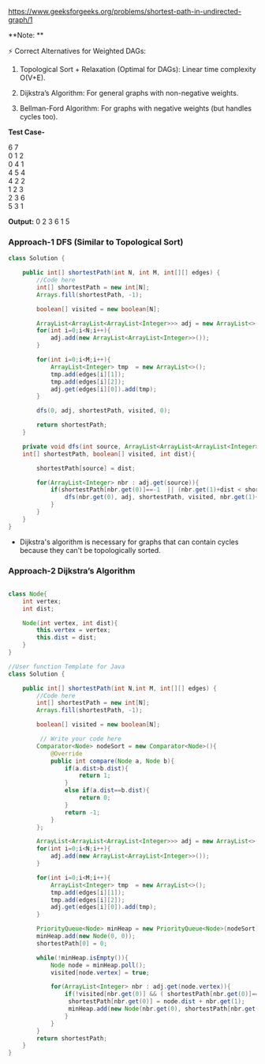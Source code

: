 https://www.geeksforgeeks.org/problems/shortest-path-in-undirected-graph/1

**Note: **

⚡ Correct Alternatives for Weighted DAGs:

1. Topological Sort + Relaxation (Optimal for DAGs): Linear time complexity O(V+E).

2. Dijkstra’s Algorithm: For general graphs with non-negative weights.

3. Bellman-Ford Algorithm: For graphs with negative weights (but handles cycles too).

**Test Case-**

6 7 </br>
0 1 2 </br>
0 4 1 </br>
4 5 4 </br>
4 2 2 </br>
1 2 3 </br>
2 3 6 </br>
5 3 1 </br>

**Output:** 0 2 3 6 1 5

### Approach-1 DFS (Similar to Topological Sort)

```java
class Solution {

	public int[] shortestPath(int N, int M, int[][] edges) {
		//Code here
		int[] shortestPath = new int[N];
        Arrays.fill(shortestPath, -1);

        boolean[] visited = new boolean[N];

        ArrayList<ArrayList<ArrayList<Integer>>> adj = new ArrayList<>();
        for(int i=0;i<N;i++){
            adj.add(new ArrayList<ArrayList<Integer>>());
        }

        for(int i=0;i<M;i++){
            ArrayList<Integer> tmp  = new ArrayList<>();
            tmp.add(edges[i][1]);
            tmp.add(edges[i][2]);
            adj.get(edges[i][0]).add(tmp);
        }

        dfs(0, adj, shortestPath, visited, 0);

        return shortestPath;
	}

	private void dfs(int source, ArrayList<ArrayList<ArrayList<Integer>>> adj,
	int[] shortestPath, boolean[] visited, int dist){

	    shortestPath[source] = dist;

	    for(ArrayList<Integer> nbr : adj.get(source)){
	        if(shortestPath[nbr.get(0)]==-1  || (nbr.get(1)+dist < shortestPath[nbr.get(0)])){
	            dfs(nbr.get(0), adj, shortestPath, visited, nbr.get(1)+dist);
	        }
	    }
	}
}
```

- Dijkstra's algorithm is necessary for graphs that can contain cycles because they can't be topologically sorted.

### Approach-2 Dijkstra’s Algorithm

```java

class Node{
    int vertex;
    int dist;

    Node(int vertex, int dist){
        this.vertex = vertex;
        this.dist = dist;
    }
}

//User function Template for Java
class Solution {

	public int[] shortestPath(int N,int M, int[][] edges) {
		//Code here
		int[] shortestPath = new int[N];
        Arrays.fill(shortestPath, -1);

        boolean[] visited = new boolean[N];

         // Write your code here
        Comparator<Node> nodeSort = new Comparator<Node>(){
            @Override
            public int compare(Node a, Node b){
                if(a.dist>b.dist){
                    return 1;
                }
                else if(a.dist==b.dist){
                    return 0;
                }
                return -1;
            }
        };

        ArrayList<ArrayList<ArrayList<Integer>>> adj = new ArrayList<>();
        for(int i=0;i<N;i++){
            adj.add(new ArrayList<ArrayList<Integer>>());
        }

        for(int i=0;i<M;i++){
            ArrayList<Integer> tmp  = new ArrayList<>();
            tmp.add(edges[i][1]);
            tmp.add(edges[i][2]);
            adj.get(edges[i][0]).add(tmp);
        }

        PriorityQueue<Node> minHeap = new PriorityQueue<Node>(nodeSort);
        minHeap.add(new Node(0, 0));
        shortestPath[0] = 0;

        while(!minHeap.isEmpty()){
            Node node = minHeap.poll();
            visited[node.vertex] = true;

            for(ArrayList<Integer> nbr : adj.get(node.vertex)){
                if(!visited[nbr.get(0)] && ( shortestPath[nbr.get(0)]==-1 || (node.dist + nbr.get(1)) < shortestPath[nbr.get(0)])){
                 shortestPath[nbr.get(0)] = node.dist + nbr.get(1);
                 minHeap.add(new Node(nbr.get(0), shortestPath[nbr.get(0)]));
                }
            }
        }
        return shortestPath;
	}
}
```
